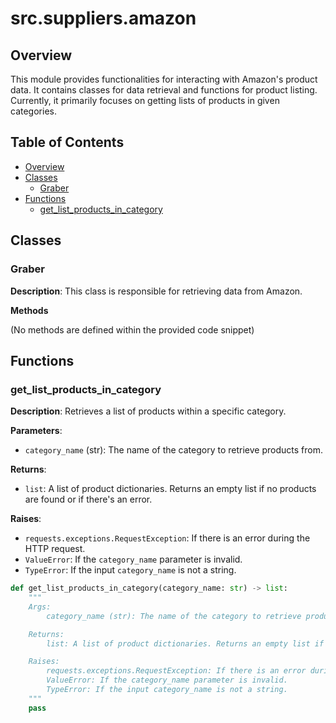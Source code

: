# src.suppliers.amazon

## Overview

This module provides functionalities for interacting with Amazon's product data. It contains classes for data retrieval and functions for product listing.  Currently, it primarily focuses on getting lists of products in given categories.

## Table of Contents

* [Overview](#overview)
* [Classes](#classes)
    * [Graber](#graber)
* [Functions](#functions)
    * [get\_list\_products\_in\_category](#get_list_products_in_category)


## Classes

### Graber

**Description**: This class is responsible for retrieving data from Amazon.


**Methods**

(No methods are defined within the provided code snippet)


## Functions

### get\_list\_products\_in\_category

**Description**: Retrieves a list of products within a specific category.


**Parameters**:

* `category_name` (str): The name of the category to retrieve products from.


**Returns**:

* `list`: A list of product dictionaries. Returns an empty list if no products are found or if there's an error.


**Raises**:

* `requests.exceptions.RequestException`: If there is an error during the HTTP request.
* `ValueError`: If the `category_name` parameter is invalid.
* `TypeError`: If the input `category_name` is not a string.


```python
def get_list_products_in_category(category_name: str) -> list:
    """
    Args:
        category_name (str): The name of the category to retrieve products from.

    Returns:
        list: A list of product dictionaries. Returns an empty list if no products are found or if there's an error.

    Raises:
        requests.exceptions.RequestException: If there is an error during the HTTP request.
        ValueError: If the category_name parameter is invalid.
        TypeError: If the input category_name is not a string.
    """
    pass
```